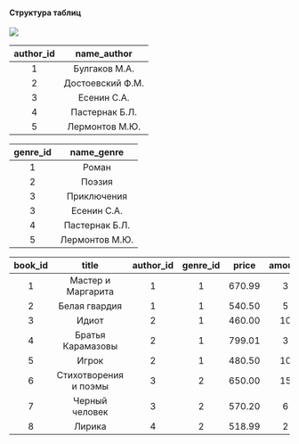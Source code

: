 **<h4>Структура таблиц</h4>**
![](https://ucarecdn.com/95045d96-412d-4e10-88f2-7ac6b13fada6/)


| author_id |    name_author   |
|:---------:|:----------------:|
| 1         | Булгаков М.А.    |
| 2         | Достоевский Ф.М. |
| 3         | Есенин С.А.      |
| 4         | Пастернак Б.Л.   |
| 5         | Лермонтов М.Ю.   |

| genre_id |   name_genre   |
|:--------:|:--------------:|
| 1        | Роман          |
| 2        | Поэзия         |
| 3        | Приключения    |
| 3        | Есенин С.А.    |
| 4        | Пастернак Б.Л. |
| 5        | Лермонтов М.Ю. |

| book_id |         title         | author_id | genre_id |  price | amount |
|:-------:|:---------------------:|:---------:|:--------:|:------:|:------:|
| 1       | Мастер и Маргарита    | 1         | 1        | 670.99 | 3      |
| 2       | Белая гвардия         | 1         | 1        | 540.50 | 5      |
| 3       | Идиот                 | 2         | 1        | 460.00 | 10     |
| 4       | Братья Карамазовы     | 2         | 1        | 799.01 | 3      |
| 5       | Игрок                 | 2         | 1        | 480.50 | 10     |
| 6       | Стихотворения и поэмы | 3         | 2        | 650.00 | 15     |
| 7       | Черный человек        | 3         | 2        | 570.20 | 6      |
| 8       | Лирика                | 4         | 2        | 518.99 | 2      |